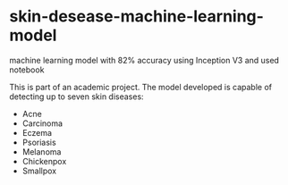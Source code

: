 # skin-desease-machine-learning-model
machine learning model with 82% accuracy using Inception V3 and used notebook


This is part of an academic project.
The model developed is capable of detecting up to seven skin diseases:
- Acne
- Carcinoma
- Eczema
- Psoriasis
- Melanoma
- Chickenpox
- Smallpox

